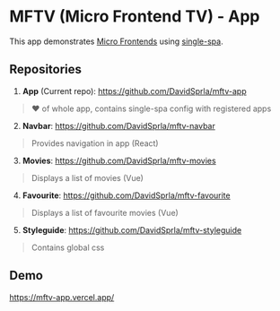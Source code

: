 # MFTV (Micro Frontend TV) - App
This app demonstrates [Micro Frontends](https://martinfowler.com/articles/micro-frontends.html) using [single-spa](https://single-spa.js.org/).
## Repositories
1. **App** (Current repo): https://github.com/DavidSprla/mftv-app
> ♥ of whole app, contains single-spa config with registered apps
2. **Navbar**: https://github.com/DavidSprla/mftv-navbar
> Provides navigation in app (React)
3. **Movies**: https://github.com/DavidSprla/mftv-movies
> Displays a list of movies (Vue)
4. **Favourite**: https://github.com/DavidSprla/mftv-favourite
> Displays a list of favourite movies (Vue)
5. **Styleguide**: https://github.com/DavidSprla/mftv-styleguide
> Contains global css
## Demo
https://mftv-app.vercel.app/
